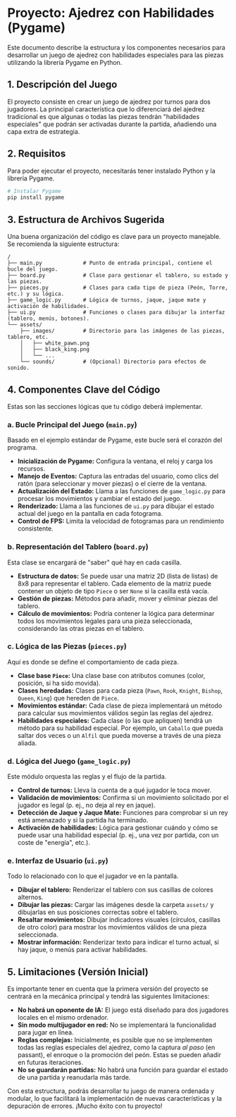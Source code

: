 # Proyecto: Ajedrez con Habilidades (Pygame)

Este documento describe la estructura y los componentes necesarios para desarrollar un juego de ajedrez con habilidades especiales para las piezas utilizando la librería Pygame en Python.

## 1. Descripción del Juego

El proyecto consiste en crear un juego de ajedrez por turnos para dos jugadores. La principal característica que lo diferenciará del ajedrez tradicional es que algunas o todas las piezas tendrán "habilidades especiales" que podrán ser activadas durante la partida, añadiendo una capa extra de estrategia.

## 2. Requisitos

Para poder ejecutar el proyecto, necesitarás tener instalado Python y la librería Pygame.

```bash
# Instalar Pygame
pip install pygame
```

## 3. Estructura de Archivos Sugerida

Una buena organización del código es clave para un proyecto manejable. Se recomienda la siguiente estructura:

```
/
├── main.py             # Punto de entrada principal, contiene el bucle del juego.
├── board.py            # Clase para gestionar el tablero, su estado y las piezas.
├── pieces.py           # Clases para cada tipo de pieza (Peón, Torre, etc.) y su lógica.
├── game_logic.py       # Lógica de turnos, jaque, jaque mate y activación de habilidades.
├── ui.py               # Funciones o clases para dibujar la interfaz (tablero, menús, botones).
└── assets/
    ├── images/         # Directorio para las imágenes de las piezas, tablero, etc.
    │   ├── white_pawn.png
    │   ├── black_king.png
    │   └── ...
    └── sounds/         # (Opcional) Directorio para efectos de sonido.
```

## 4. Componentes Clave del Código

Estas son las secciones lógicas que tu código deberá implementar.

### a. Bucle Principal del Juego (`main.py`)
Basado en el ejemplo estándar de Pygame, este bucle será el corazón del programa.
- **Inicialización de Pygame:** Configura la ventana, el reloj y carga los recursos.
- **Manejo de Eventos:** Captura las entradas del usuario, como clics del ratón (para seleccionar y mover piezas) o el cierre de la ventana.
- **Actualización del Estado:** Llama a las funciones de `game_logic.py` para procesar los movimientos y cambiar el estado del juego.
- **Renderizado:** Llama a las funciones de `ui.py` para dibujar el estado actual del juego en la pantalla en cada fotograma.
- **Control de FPS:** Limita la velocidad de fotogramas para un rendimiento consistente.

### b. Representación del Tablero (`board.py`)
Esta clase se encargará de "saber" qué hay en cada casilla.
- **Estructura de datos:** Se puede usar una matriz 2D (lista de listas) de 8x8 para representar el tablero. Cada elemento de la matriz puede contener un objeto de tipo `Piece` o ser `None` si la casilla está vacía.
- **Gestión de piezas:** Métodos para añadir, mover y eliminar piezas del tablero.
- **Cálculo de movimientos:** Podría contener la lógica para determinar todos los movimientos legales para una pieza seleccionada, considerando las otras piezas en el tablero.

### c. Lógica de las Piezas (`pieces.py`)
Aquí es donde se define el comportamiento de cada pieza.
- **Clase base `Piece`:** Una clase base con atributos comunes (color, posición, si ha sido movida).
- **Clases heredadas:** Clases para cada pieza (`Pawn`, `Rook`, `Knight`, `Bishop`, `Queen`, `King`) que hereden de `Piece`.
- **Movimientos estándar:** Cada clase de pieza implementará un método para calcular sus movimientos válidos según las reglas del ajedrez.
- **Habilidades especiales:** Cada clase (o las que apliquen) tendrá un método para su habilidad especial. Por ejemplo, un `Caballo` que pueda saltar dos veces o un `Alfil` que pueda moverse a través de una pieza aliada.

### d. Lógica del Juego (`game_logic.py`)
Este módulo orquesta las reglas y el flujo de la partida.
- **Control de turnos:** Lleva la cuenta de a qué jugador le toca mover.
- **Validación de movimientos:** Confirma si un movimiento solicitado por el jugador es legal (p. ej., no deja al rey en jaque).
- **Detección de Jaque y Jaque Mate:** Funciones para comprobar si un rey está amenazado y si la partida ha terminado.
- **Activación de habilidades:** Lógica para gestionar cuándo y cómo se puede usar una habilidad especial (p. ej., una vez por partida, con un coste de "energía", etc.).

### e. Interfaz de Usuario (`ui.py`)
Todo lo relacionado con lo que el jugador ve en la pantalla.
- **Dibujar el tablero:** Renderizar el tablero con sus casillas de colores alternos.
- **Dibujar las piezas:** Cargar las imágenes desde la carpeta `assets/` y dibujarlas en sus posiciones correctas sobre el tablero.
- **Resaltar movimientos:** Dibujar indicadores visuales (círculos, casillas de otro color) para mostrar los movimientos válidos de una pieza seleccionada.
- **Mostrar información:** Renderizar texto para indicar el turno actual, si hay jaque, o menús para activar habilidades.

## 5. Limitaciones (Versión Inicial)

Es importante tener en cuenta que la primera versión del proyecto se centrará en la mecánica principal y tendrá las siguientes limitaciones:

- **No habrá un oponente de IA:** El juego está diseñado para dos jugadores locales en el mismo ordenador.
- **Sin modo multijugador en red:** No se implementará la funcionalidad para jugar en línea.
- **Reglas complejas:** Inicialmente, es posible que no se implementen todas las reglas especiales del ajedrez, como la captura *al paso* (en passant), el enroque o la promoción del peón. Estas se pueden añadir en futuras iteraciones.
- **No se guardarán partidas:** No habrá una función para guardar el estado de una partida y reanudarla más tarde.

Con esta estructura, podrás desarrollar tu juego de manera ordenada y modular, lo que facilitará la implementación de nuevas características y la depuración de errores. ¡Mucho éxito con tu proyecto!
